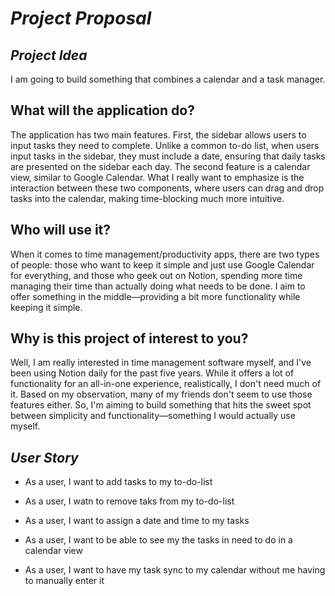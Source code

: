 # *Project Proposal*

## *Project Idea*

I am going to build something that combines a calendar and a task manager. 

## What will the application do?

The application has two main features. First, the sidebar allows users to input tasks they need to complete. Unlike a common to-do list, when users input tasks in the sidebar, they must include a date, ensuring that daily tasks are presented on the sidebar each day. The second feature is a calendar view, similar to Google Calendar. What I really want to emphasize is the interaction between these two components, where users can drag and drop tasks into the calendar, making time-blocking much more intuitive.

## Who will use it?

When it comes to time management/productivity apps, there are two types of people: those who want to keep it simple and just use Google Calendar for everything, and those who geek out on Notion, spending more time managing their time than actually doing what needs to be done. I aim to offer something in the middle—providing a bit more functionality while keeping it simple.

## Why is this project of interest to you?

Well, I am really interested in time management software myself, and I've been using Notion daily for the past five years. While it offers a lot of functionality for an all-in-one experience, realistically, I don't need much of it. Based on my observation, many of my friends don't seem to use those features either. So, I'm aiming to build something that hits the sweet spot between simplicity and functionality—something I would actually use myself.

## *User Story*

- As a user, I want to add tasks to my to-do-list

- As a user, I watn to remove taks from my to-do-list

- As a user, I want to assign a date and time to my tasks

- As a user, I want to be able to see my the tasks in need to do in a calendar view

- As a user, I want to have my task sync to my calendar without me having to manually enter it
